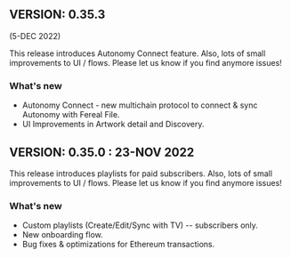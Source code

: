 ## VERSION: 0.35.3
(5-DEC 2022)

This release introduces Autonomy Connect feature. Also, lots of small improvements to UI / flows. Please let us know if you find anymore issues!

### What's new
- Autonomy Connect - new multichain protocol to connect & sync Autonomy with Fereal File.
- UI Improvements in Artwork detail and Discovery.


## VERSION: 0.35.0 : 23-NOV 2022

This release introduces playlists for paid subscribers. Also, lots of small improvements to UI / flows. Please let us know if you find anymore issues!

### What's new
- Custom playlists (Create/Edit/Sync with TV) -- subscribers only.
- New onboarding flow.
- Bug fixes & optimizations for Ethereum transactions.
